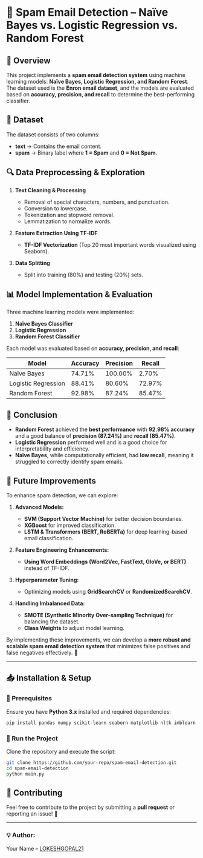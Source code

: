# **📧 Spam Email Detection – Naïve Bayes vs. Logistic Regression vs. Random Forest**

## **📌 Overview**
This project implements a **spam email detection system** using machine learning models: **Naïve Bayes, Logistic Regression, and Random Forest**. The dataset used is the **Enron email dataset**, and the models are evaluated based on **accuracy, precision, and recall** to determine the best-performing classifier.

## **📂 Dataset**
The dataset consists of two columns:
- **text** → Contains the email content.
- **spam** → Binary label where **1 = Spam** and **0 = Not Spam**.

## **🔍 Data Preprocessing & Exploration**
1. **Text Cleaning & Processing**
   - Removal of special characters, numbers, and punctuation.
   - Conversion to lowercase.
   - Tokenization and stopword removal.
   - Lemmatization to normalize words.

2. **Feature Extraction Using TF-IDF**
   - **TF-IDF Vectorization** (Top 20 most important words visualized using Seaborn).

3. **Data Splitting**
   - Split into training (80%) and testing (20%) sets.

## **📊 Model Implementation & Evaluation**
Three machine learning models were implemented:
1. **Naïve Bayes Classifier**
2. **Logistic Regression**
3. **Random Forest Classifier**

Each model was evaluated based on **accuracy, precision, and recall**:

| Model                  | Accuracy | Precision | Recall  |
|------------------------|----------|------------|---------|
| Naïve Bayes           | 74.71%    | 100.00%   | 2.70%   |
| Logistic Regression   | 88.41%    | 80.60%    | 72.97%  |
| Random Forest        | 92.98%    | 87.24%    | 85.47%  |

## **📢 Conclusion**
- **Random Forest** achieved the **best performance** with **92.98% accuracy** and a good balance of **precision (87.24%)** and **recall (85.47%)**.
- **Logistic Regression** performed well and is a good choice for interpretability and efficiency.
- **Naïve Bayes**, while computationally efficient, had **low recall**, meaning it struggled to correctly identify spam emails.

## **🚀 Future Improvements**
To enhance spam detection, we can explore:
1. **Advanced Models:**
   - **SVM (Support Vector Machine)** for better decision boundaries.
   - **XGBoost** for improved classification.
   - **LSTM & Transformers (BERT, RoBERTa)** for deep learning-based email classification.

2. **Feature Engineering Enhancements:**
   - **Using Word Embeddings (Word2Vec, FastText, GloVe, or BERT)** instead of TF-IDF.
   
3. **Hyperparameter Tuning:**
   - Optimizing models using **GridSearchCV** or **RandomizedSearchCV**.
   
4. **Handling Imbalanced Data:**
   - **SMOTE (Synthetic Minority Over-sampling Technique)** for balancing the dataset.
   - **Class Weights** to adjust model learning.

By implementing these improvements, we can develop a **more robust and scalable spam email detection system** that minimizes false positives and false negatives effectively. 🚀

---

## **📥 Installation & Setup**
### **🔹 Prerequisites**
Ensure you have **Python 3.x** installed and required dependencies:
```bash
pip install pandas numpy scikit-learn seaborn matplotlib nltk imblearn xgboost transformers tensorflow
```

### **🔹 Run the Project**
Clone the repository and execute the script:
```bash
git clone https://github.com/your-repo/spam-email-detection.git
cd spam-email-detection
python main.py
```

## **🤝 Contributing**
Feel free to contribute to the project by submitting a **pull request** or reporting an issue! 🚀

---
### **💡 Author:**
Your Name – [LOKESHGOPAL21](https://github.com/LOKESHGOPAL21)
